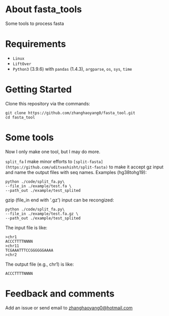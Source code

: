 
# About fasta_tools
Some tools to process fasta

# Requirements 
- `Linux` 
- `LiftOver`
- `Python3` (3.9.6) with `pandas` (1.4.3), `argparse`, `os`, `sys`, `time`

# Getting Started
Clone this repository via the commands:
```  
git clone https://github.com/zhanghaoyang0/fasta_tool.git
cd fasta_tool
```

# Some tools
Now I only make one tool, but I may do more.   

`split_fa`
I make minor efforts to `[split-fasta](https://github.com/uditvashisht/split-fasta)` to make it accept gz input and name the output files with seq names.
Examples (hg38tohg19):

```
python ./code/split_fa.py\
--file_in ./example/test.fa \
--path_out ./example/test_splited
```
gzip (file_in end with '.gz') input can be recongized: 
```
python ./code/split_fa.py\
--file_in ./example/test.fa.gz \
--path_out ./example/test_splited
```
The input file is like:
```
>chr1
ACCCTTTTNNNN
>chr11
TCGAAATTTCCGGGGGGAAAA
>chr2
```
The output file (e.g., chr1) is like:
```
ACCCTTTTNNNN
```

# Feedback and comments
Add an issue or send email to zhanghaoyang0@hotmail.com